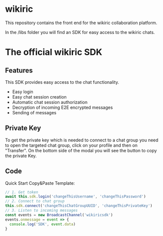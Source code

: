 # wikiric

This repository contains the front end for the wikiric collaboration platform.

In the /libs folder you will find an SDK for easy access to the wikiric chats.

# The official wikiric SDK

## Features

This SDK provides easy access to the chat functionality.

- Easy login
- Easy chat session creation
- Automatic chat session authorization
- Decryption of incoming E2E encrypted messages
- Sending of messages

## Private Key

To get the private key which is needed to connect to a chat group
you need to open the targeted chat group, click on your profile and then on "Transfer".
On the bottom side of the modal you will see the button to copy the private Key.

## Code

Quick Start Copy&Paste Template:

```js
// 1. Get token
await this.sdk.login('changeThisUsername', 'changeThisPassword')
// 2. Connect to chat group
this.sdk.connect('changeThisChatGroupUUID', 'changeThisPrivateKey')
// 3. Listen to incoming messages
const events = new BroadcastChannel('wikiricsdk')
events.onmessage = event => {
  console.log('SDK', event.data)
}
```
